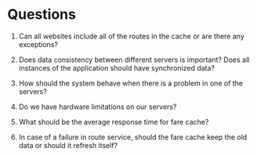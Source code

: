 # Questions

1) Can all websites include all of the routes in the cache or are there any exceptions?

2) Does data consistency between different servers is important? Does all instances of the application should have synchronized data?

3) How should the system behave when there is a problem in one of the servers?

4) Do we have hardware limitations on our servers?

5) What should be the average response time for fare cache?

7) In case of a failure in route service, should the fare cache keep the old data or should it refresh itself?